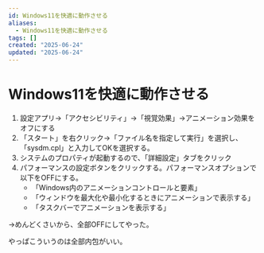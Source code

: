 ```yaml
---
id: Windows11を快適に動作させる
aliases:
  - Windows11を快適に動作させる
tags: []
created: "2025-06-24"
updated: "2025-06-24"
---
```


# Windows11を快適に動作させる

1. 設定アプリ→「アクセシビリティ」→「視覚効果」→アニメーション効果をオフにする
2. 「スタート」を右クリック→「ファイル名を指定して実行」を選択し、「sysdm.cpl」と入力してOKを選択する。
3. システムのプロパティが起動するので、「詳細設定」タブをクリック
4. パフォーマンスの設定ボタンをクリックする。パフォーマンスオプションで以下をOFFにする。
    - 「Windows内のアニメーションコントロールと要素」
    - 「ウィンドウを最大化や最小化するときにアニメーションで表示する」
    - 「タスクバーでアニメーションを表示する」

→めんどくさいから、全部OFFにしてやった。

やっぱこういうのは全部内包がいい。

